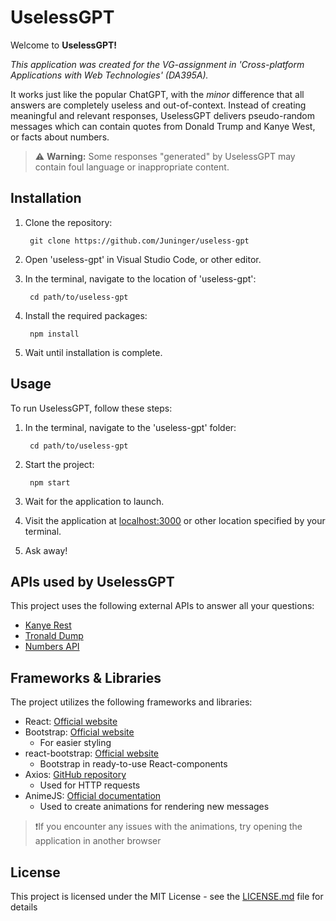 # UselessGPT

Welcome to **UselessGPT!** 

*This application was created for the VG-assignment in 'Cross-platform Applications with Web Technologies' (DA395A).*

It works just like the popular ChatGPT, with the *minor* difference that all answers are completely useless and out-of-context. Instead of creating meaningful and relevant responses, UselessGPT delivers pseudo-random messages which can contain quotes from Donald Trump and Kanye West, or facts about numbers.

> :warning: **Warning:** Some responses "generated" by UselessGPT may contain foul language or inappropriate content.

## Installation

1. Clone the repository:

        git clone https://github.com/Juninger/useless-gpt

2. Open 'useless-gpt' in Visual Studio Code, or other editor.

3. In the terminal, navigate to the location of 'useless-gpt':

        cd path/to/useless-gpt

4. Install the required packages:

        npm install

5. Wait until installation is complete.

## Usage

To run UselessGPT, follow these steps:

1. In the terminal, navigate to the 'useless-gpt' folder:

        cd path/to/useless-gpt

2. Start the project:

        npm start

3. Wait for the application to launch.

4. Visit the application at [localhost:3000](http://localhost:3000) or other location specified by your terminal.

5. Ask away!

## APIs used by UselessGPT

This project uses the following external APIs to answer all your questions:

- [Kanye Rest](https://kanye.rest/)
- [Tronald Dump](https://www.tronalddump.io/)
- [Numbers API](http://numbersapi.com/)

## Frameworks & Libraries

The project utilizes the following frameworks and libraries:

- React: [Official website](https://reactjs.org/)
- Bootstrap: [Official website](https://getbootstrap.com/)
  - For easier styling  
- react-bootstrap: [Official website](https://react-bootstrap.github.io/)
  - Bootstrap in ready-to-use React-components  
- Axios: [GitHub repository](https://github.com/axios/axios)
  - Used for HTTP requests 
- AnimeJS: [Official documentation](https://animejs.com/documentation/)
  - Used to create animations for rendering new messages
>❗If you encounter any issues with the animations, try opening the application in another browser

## License

This project is licensed under the MIT License - see the [LICENSE.md](LICENSE.md) file for details
